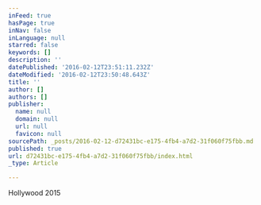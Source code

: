 ```yaml
---
inFeed: true
hasPage: true
inNav: false
inLanguage: null
starred: false
keywords: []
description: ''
datePublished: '2016-02-12T23:51:11.232Z'
dateModified: '2016-02-12T23:50:48.643Z'
title: ''
author: []
authors: []
publisher:
  name: null
  domain: null
  url: null
  favicon: null
sourcePath: _posts/2016-02-12-d72431bc-e175-4fb4-a7d2-31f060f75fbb.md
published: true
url: d72431bc-e175-4fb4-a7d2-31f060f75fbb/index.html
_type: Article

---
```

Hollywood 2015
